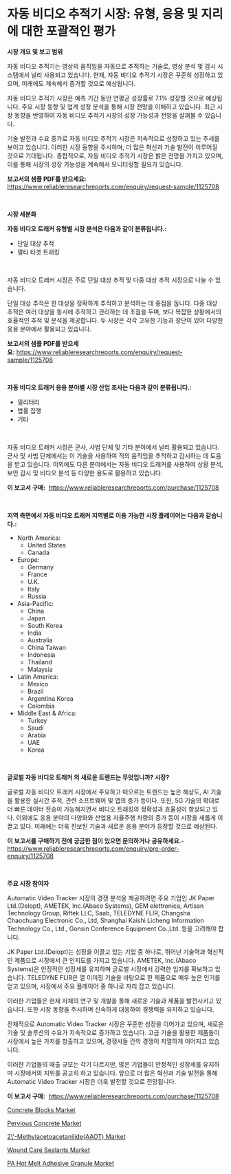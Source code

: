 <p><h1>자동 비디오 추적기 시장: 유형, 응용 및 지리에 대한 포괄적인 평가</h1></p><p><strong>시장 개요 및 보고 범위</strong></p>
<p><p>자동 비디오 추적기는 영상의 움직임을 자동으로 추적하는 기술로, 영상 분석 및 감시 시스템에서 널리 사용되고 있습니다. 현재, 자동 비디오 추적기 시장은 꾸준히 성장하고 있으며, 미래에도 계속해서 증가할 것으로 예상됩니다. </p><p>자동 비디오 추적기 시장은 예측 기간 동안 연평균 성장률로 7.1% 성장할 것으로 예상됩니다. 주요 시장 동향 및 업계 성장 분석을 통해 시장 전망을 이해하고 있습니다. 최근 시장 동향을 반영하여 자동 비디오 추적기 시장의 성장 가능성과 전망을 살펴볼 수 있습니다. </p><p>기술 발전과 수요 증가로 자동 비디오 추적기 시장은 지속적으로 성장하고 있는 추세를 보이고 있습니다. 이러한 시장 동향을 주시하며, 더 많은 혁신과 기술 발전이 이루어질 것으로 기대됩니다. 종합적으로, 자동 비디오 추적기 시장은 밝은 전망을 가지고 있으며, 이를 통해 시장의 성장 가능성을 계속해서 모니터링할 필요가 있습니다.</p></p>
<p><strong>보고서의 샘플 PDF를 받으세요:</strong> <a href="https://www.reliableresearchreports.com/enquiry/request-sample/1125708">https://www.reliableresearchreports.com/enquiry/request-sample/1125708</a></p>
<p>&nbsp;</p>
<p><strong>시장 세분화</strong></p>
<p><strong>자동 비디오 트래커 유형별 시장 분석은 다음과 같이 분류됩니다.:</strong></p>
<p><ul><li>단일 대상 추적</li><li>멀티 타겟 트래킹</li></ul></p>
<p>&nbsp;</p>
<p><p>자동 비디오 트래커 시장은 주로 단일 대상 추적 및 다중 대상 추적 시장으로 나눌 수 있습니다. </p><p>단일 대상 추적은 한 대상을 정확하게 추적하고 분석하는 데 중점을 둡니다. 다중 대상 추적은 여러 대상을 동시에 추적하고 관리하는 데 초점을 두며, 보다 복잡한 상황에서의 효율적인 추적 및 분석을 제공합니다. 두 시장은 각각 고유한 기능과 장단이 있어 다양한 응용 분야에서 활용되고 있습니다.</p></p>
<p><strong>보고서의 샘플 PDF를 받으세요:</strong>&nbsp;<a href="https://www.reliableresearchreports.com/enquiry/request-sample/1125708">https://www.reliableresearchreports.com/enquiry/request-sample/1125708</a></p>
<p>&nbsp;</p>
<p><strong> 자동 비디오 트래커 응용 분야별 시장 산업 조사는 다음과 같이 분류됩니다.:</strong></p>
<p><ul><li>밀리터리</li><li>법률 집행</li><li>기타</li></ul></p>
<p>&nbsp;</p>
<p><p>자동 비디오 트래커 시장은 군사, 사법 단체 및 기타 분야에서 널리 활용되고 있습니다. 군사 및 사법 단체에서는 이 기술을 사용하여 적의 움직임을 추적하고 감시하는 데 도움을 받고 있습니다. 이외에도 다른 분야에서는 자동 비디오 트래커를 사용하여 상황 분석, 보안 감시 및 비디오 분석 등 다양한 용도로 활용하고 있습니다.</p></p>
<p><strong>이 보고서 구매:</strong>&nbsp; <a href="https://www.reliableresearchreports.com/purchase/1125708">https://www.reliableresearchreports.com/purchase/1125708</a></p>
<p>&nbsp;</p>
<p><strong>지역 측면에서 자동 비디오 트래커 지역별로 이용 가능한 시장 플레이어는 다음과 같습니다.:</strong></p>
<p><ul>
    <li>
        North America:
        <ul>
            <li>United States</li>
            <li>Canada</li>
        </ul>
    </li>
    <li>
        Europe:
        <ul>
            <li>Germany</li>
            <li>France</li>
            <li>U.K.</li>
            <li>Italy</li>
            <li>Russia</li>
        </ul>
    </li>
    <li>
        Asia-Pacific:
        <ul>
            <li>China</li>
            <li>Japan</li>
            <li>South Korea</li>
            <li>India</li>
            <li>Australia</li>
            <li>China Taiwan</li>
            <li>Indonesia</li>
            <li>Thailand</li>
            <li>Malaysia</li>
        </ul>
    </li>
    <li>
        Latin America:
        <ul>
            <li>Mexico</li>
            <li>Brazil</li>
            <li>Argentina Korea</li>
            <li>Colombia</li>
        </ul>
    </li>
    <li>
        Middle East & Africa:
        <ul>
            <li>Turkey</li>
            <li>Saudi</li>
            <li>Arabia</li>
            <li>UAE</li>
            <li>Korea</li>
        </ul>
    </li>
    </ul></p>
<p>&nbsp;</p>
<p><strong>글로벌 자동 비디오 트래커 의 새로운 트렌드는 무엇입니까? 시장?</strong></p>
<p><p>글로벌 자동 비디오 트래커 시장에서 주요하고 떠오르는 트렌드는 높은 해상도, AI 기술을 활용한 실시간 추적, 관련 소프트웨어 및 앱의 증가 등이다. 또한, 5G 기술의 확대로 더 빠른 데이터 전송이 가능해지면서 비디오 트래킹의 정확성과 효율성이 향상되고 있다. 이외에도 응용 분야의 다양화와 산업용 자율주행 차량의 증가 등이 시장을 새롭게 이끌고 있다. 미래에는 더욱 진보된 기술과 새로운 응용 분야가 등장할 것으로 예상된다.</p></p>
<p><strong>이 보고서를 구매하기 전에 궁금한 점이 있으면 문의하거나 공유하세요.</strong>- <a href="https://www.reliableresearchreports.com/enquiry/pre-order-enquiry/1125708">https://www.reliableresearchreports.com/enquiry/pre-order-enquiry/1125708</a></p>
<p>&nbsp;</p>
<p><strong>주요 시장 참여자</strong></p>
<p><p>Automatic Video Tracker 시장의 경쟁 분석을 제공하려면 주요 기업인 JK Paper Ltd.(Delopt), AMETEK, Inc.(Abaco Systems), GEM elettronica, Artisan Technology Group, Riftek LLC, Saab, TELEDYNE FLIR, Changsha Chaochuang Electronic Co., Ltd, Shanghai Kaishi Licheng Information Technology Co., Ltd., Gonsin Conference Equipment Co.,Ltd. 등을 고려해야 합니다.</p><p>JK Paper Ltd.(Delopt)는 성장을 이끌고 있는 기업 중 하나로, 뛰어난 기술력과 혁신적인 제품으로 시장에서 큰 인지도를 가지고 있습니다. AMETEK, Inc.(Abaco Systems)은 안정적인 성장세를 유지하며 글로벌 시장에서 강력한 입지를 확보하고 있습니다. TELEDYNE FLIR은 열 이미징 기술을 바탕으로 한 제품으로 매우 높은 인기를 얻고 있으며, 시장에서 주요 플레이어 중 하나로 자리 잡고 있습니다.</p><p>이러한 기업들은 현재 자체의 연구 및 개발을 통해 새로운 기술과 제품을 발전시키고 있습니다. 또한 시장 동향을 주시하며 신속하게 대응하여 경쟁력을 유지하고 있습니다.</p><p>전체적으로 Automatic Video Tracker 시장은 꾸준한 성장을 이어가고 있으며, 새로운 기술 및 솔루션의 수요가 지속적으로 증가하고 있습니다. 고급 기술을 활용한 제품들이 시장에서 높은 가치를 창출하고 있으며, 경쟁사들 간의 경쟁이 치열하게 이어지고 있습니다.</p><p>이러한 기업들의 매출 규모는 각기 다르지만, 많은 기업들이 안정적인 성장세를 유지하며 시장에서의 지위를 공고히 하고 있습니다. 앞으로 더 많은 혁신과 기술 발전을 통해 Automatic Video Tracker 시장은 더욱 발전할 것으로 전망됩니다.</p></p>
<p><strong>이 보고서 구매:</strong>&nbsp;&nbsp;<a href="https://www.reliableresearchreports.com/purchase/1125708">https://www.reliableresearchreports.com/purchase/1125708</a></p>
<p><p><a href="https://github.com/RichRobinson5/Market-Research-Report-List-4/blob/main/concrete-blocks-market.md">Concrete Blocks Market</a></p><p><a href="https://issuu.com/reportprime-2/docs/pervious-concrete-market-size-2030.pptx">Pervious Concrete Market</a></p><p><a href="https://view.publitas.com/reportprime-1/2-methylacetoacetanilide-aaot-market-research-report-the-key-to-successful-business-strategy-forecasted-for-period-from-2023-2030/">2\'-Methylacetoacetanilide(AAOT) Market</a></p><p><a href="https://github.com/singletonthaxterkelliehr2df/Market-Research-Report-List-1/blob/main/wound-care-sealants-market.md">Wound Care Sealants Market</a></p><p><a href="https://view.publitas.com/reportprime-1/pa-hot-melt-adhesive-granule-market-a-comprehensive-report-of-its-market-share-growth-trends-2023-2030/">PA Hot Melt Adhesive Granule Market</a></p></p>
